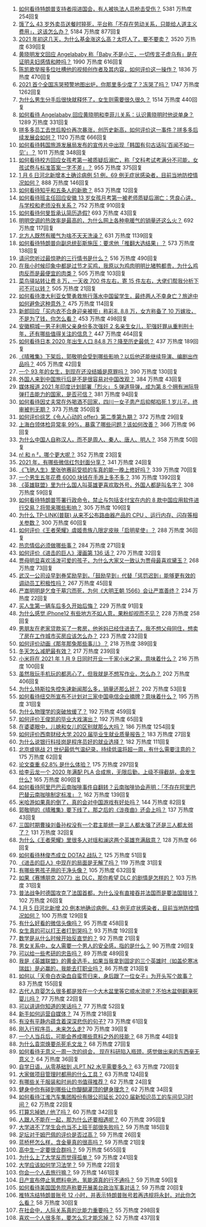 1. [如何看待特朗普支持者闯进国会，有人被执法人员枪击受伤？](https://www.zhihu.com/question/438235275) 5381 万热度 254回复
1. [饿了么 43 岁外卖员送餐时猝死，平台称「不存在劳动关系，只能给人道主义费用」，这该怎么办？](https://www.zhihu.com/question/438129586) 5184 万热度 877回复
1. [2021 年初这几天，为什么基金涨这么高？太吓人了，要不要卖？](https://www.zhihu.com/question/437808776) 3520 万热度 639回复
1. [黄晓明发文回应 Angelababy 称「Baby 不是小三，一切传言子虚乌有」是在证明夫妇感情和睦吗？](https://www.zhihu.com/question/438160857) 1990 万热度 616回复
1. [陈凯歌举报多位吐槽他的视频创作者及其内容，如何评价这一操作？](https://www.zhihu.com/question/438068928) 1836 万热度 470回复
1. [2021 首个全国冻哭预警地图出炉，你那里多少度了？冻哭了吗？](https://www.zhihu.com/question/438090876) 1747 万热度 1262回复
1. [为什么男生分手后很快就释怀了，女生则需要很久很久？](https://www.zhihu.com/question/432503865) 1514 万热度 440回复
1. [如何看待 Angelababy 回应黄晓明和李菲儿关系：认识黄晓明时他说单身？](https://www.zhihu.com/question/438158348) 1289 万热度 331回复
1. [拼多多员工去世后股价再次暴涨，创历史新高，如何评价这一事件？拼多多后续发展会如何？](https://www.zhihu.com/question/438062353) 1120 万热度 666回复
1. [如何看待韩国旅游发展局发布的宣传片中出现「韩国有句古话叫‘百闻不如一见’」？](https://www.zhihu.com/question/438097791) 1011 万热度 348回复
1. [如何看待校方回应女孩考第一被质疑后溺亡，称「文科考试考满分不可能，女孩试卷与标准答案一字不差」？](https://www.zhihu.com/question/438110849) 955 万热度 375回复
1. [1 月 6 日河北新增本土确诊病例 51 例，69 例无症状感染者，目前当地防控情况如何？](https://www.zhihu.com/question/438237127) 888 万热度 146回复
1. [如何看待知乎和五条人的新歌？](https://zhihu.com/search?q=%E9%97%AE%E9%A2%98%E5%87%BA%E7%8E%B0%E6%88%91%E4%BC%9A%E5%9B%9E%E7%AD%94%E5%A4%A7%E5%AE%B6&hybrid_search_source=Billboard&source=Billboard) 853 万热度 12回复
1. [如何看待班主任回应安徽 13 岁女孩月考第一被老师质疑后溺亡：凭良心讲，与学校和老师没有关系？](https://www.zhihu.com/question/438002900) 752 万热度 910回复
1. [如何看待何旻哲承认简历造假?](https://www.zhihu.com/question/438195956) 693 万热度 43回复
1. [明明空调的热效率是最高的，为什么网上各种电暖气的销量还这么火？](https://www.zhihu.com/question/437393382) 692 万热度 117回复
1. [北方人既然有暖气为啥不天天洗澡？](https://www.zhihu.com/question/437451304) 631 万热度 1139回复
1. [如何看待特朗普向副总统彭斯施压：要求他「推翻大选结果」？](https://www.zhihu.com/question/438083206) 573 万热度 138回复
1. [请问您听过最惊艳的三行情书是什么？](https://www.zhihu.com/question/343563096) 516 万热度 490回复
1. [在我小时候印象中都是过节才买鸡，我原以为鸡肉明明比猪鸭都贵，为什么鸡肉反而是最便宜的肉类？](https://www.zhihu.com/question/436623362) 505 万热度 103回复
1. [菜鸟驿站转让费 8 万，一天收 700 件左右，寄 15 件左右，大佬们帮我分析下可不可以转？](https://www.zhihu.com/question/435352953) 505 万热度 21回复
1. [如何看待澳大利亚女警勇救旅行落水中国留学生，最终两人不幸身亡？旅途中如何避免这种意外？](https://www.zhihu.com/question/437856151) 475 万热度 114回复
1. [新郎回应「买内衣不合身迎亲被拒」称彩礼 8.8 万，女方称备了 10 万嫁妆，不是为了钱，你怎么看？](https://www.zhihu.com/question/437953531) 453 万热度 498回复
1. [安徽桐城一男子利用父亲身份多次强奸 2 名亲生女儿，犯强奸罪从重判刑十年，还有哪些值得关注的信息？](https://www.zhihu.com/question/438098561) 447 万热度 464回复
1. [如何看待日本 2020 年出生人口 84.8 万？降至历史最低？](https://www.zhihu.com/question/437046716) 437 万热度 189回复
1. [《晴雅集》下架后，郭敬明会受到哪些影响？以后他还能继续导演、编剧出作品吗？](https://www.zhihu.com/question/438100870) 405 万热度 42回复
1. [一个 93 年的女生，到现在还没结婚是原罪吗？](https://www.zhihu.com/question/437225420) 390 万热度 130回复
1. [外国人来到中国旅行后是不是很容易对中国改观？](https://www.zhihu.com/question/437856634) 384 万热度 43回复
1. [媒体报道 2021 年印度计划部署「烈火」 5 弹道导弹，成为第 8 个拥有洲际导弹打击能力的国家，是否可信？](https://www.zhihu.com/question/437992271) 381 万热度 94回复
1. [如何看待因丈夫常在外喝酒不回家，四川一女子患产后抑郁掐死 1 岁儿子，终审被判无期？](https://www.zhihu.com/question/438096606) 373 万热度 350回复
1. [如何评价综艺《令人心动的 offer》第二季第九期？](https://www.zhihu.com/question/438163855) 372 万热度 29回复
1. [上海白领体检异常率 99%，暴露了哪些问题？该如何改善？](https://www.zhihu.com/question/438092610) 366 万热度 96回复
1. [为什么中国人自称汉人，而不是周人、秦人、唐人、明人？](https://www.zhihu.com/question/315606998) 358 万热度 50回复
1. [n! 和 n ²，哪个更大呢？](https://www.zhihu.com/question/436901844) 352 万热度 23回复
1. [2021 年，有哪些微信红包封面分享？](https://www.zhihu.com/question/436417512) 341 万热度 24回复
1. [《飞驰人生》里张弛赛前受损的车真的能一晚上修好吗？](https://www.zhihu.com/question/313424074) 339 万热度 70回复
1. [一个男生五年花费 6000 块钱在手游上多不多？](https://www.zhihu.com/question/437874019) 316 万热度 1392回复
1. [《英雄联盟》里为什么国人叫英雄更喜欢取外号，外国人都是叫名字？](https://www.zhihu.com/question/437265184) 308 万热度 59回复
1. [如何看待特朗普签署行政命令，禁止与包括支付宝在内的 8 款中国应用软件进行交易？将带来哪些影响？](https://www.zhihu.com/question/438083804) 305 万热度 109回复
1. [为什么 TP-LINK(普联) 从来不公布路由器产品的 CPU 、运行内存、闪存等相关参数？](https://www.zhihu.com/question/424243974) 300 万热度 60回复
1. [如何评价《王者荣耀》虞姬贵族八限定皮肤「启明星使」？](https://www.zhihu.com/question/438165641) 288 万热度 36回复
1. [热恋情侣必须做哪些事？](https://www.zhihu.com/question/427279607) 284 万热度 271回复
1. [如何评价《进击的巨人》漫画第 136 话？](https://www.zhihu.com/question/419462209) 270 万热度 32回复
1. [贾母明显喜欢活泼可爱的孩子，为什么大家又一致认为贾母最喜欢黛玉？](https://www.zhihu.com/question/438002444) 268 万热度 73回复
1. [武汉一公司设早到券奖励早到，「鼓励早到」代替「惩罚迟到」能够更有效的调动员工积极性吗？](https://www.zhihu.com/question/437781720) 267 万热度 45回复
1. [严嵩明明是乞食于墓穴而死，为何《大明王朝 1566》会让严嵩善终？](https://www.zhihu.com/question/436448306) 234 万热度 22回复
1. [买人生第一辆车后多久开始后悔？](https://www.zhihu.com/question/354985985) 229 万热度 91回复
1. [为什么感觉 iPhone12 有些地方不如人意，果粉却视而不见？](https://www.zhihu.com/question/437810551) 228 万热度 258回复
1. [男朋友在老家贷款买了一套房，他爸妈已经住进去了，我不想父母同住，想卖了房在工作城市买房应该怎么办？](https://www.zhihu.com/question/437746833) 223 万热度 232回复
1. [如何评价动画《那年那兔那些事儿》？](https://www.zhihu.com/question/28543439) 218 万热度 389回复
1. [冬天怎么减肥最有效？](https://www.zhihu.com/question/362649673) 217 万热度 239回复
1. [小米将在 2021 年 1 月 9 日同时开业一千家小米之家，意味着什么？](https://www.zhihu.com/question/437978873) 216 万热度 100回复
1. [虽然我玩手机玩的都恶心了，但我就是不想写作业，怎么办？](https://www.zhihu.com/question/368308943) 202 万热度 406回复
1. [为什么特斯拉失控失速新闻那么多，销量还那么好？](https://www.zhihu.com/question/435816291) 202 万热度 53回复
1. [如何看待纽交所宣布不计划对三家中国电信企业摘牌？意味着什么？](https://www.zhihu.com/question/437942525) 195 万热度 31回复
1. [为什么物理学的突破放缓了？](https://www.zhihu.com/question/375251694) 192 万热度 459回复
1. [如何评价王俊凯的毕业大戏演出？](https://www.zhihu.com/question/438052348) 192 万热度 65回复
1. [在婆婆眼中，儿媳和女儿的区别就那么大吗？](https://www.zhihu.com/question/322283518) 186 万热度 1254回复
1. [如何评价西南财经大学 2020 届毕业生就业质量报告？](https://www.zhihu.com/question/437422218) 183 万热度 27回复
1. [为什么说银行科技岗是程序员好的就业选择？](https://www.zhihu.com/question/380468704) 182 万热度 111回复
1. [北京或挑战 21 世纪最低气温纪录，持续低温将超一周，有什么需要注意的？](https://www.zhihu.com/question/437950531) 175 万热度 62回复
1. [论文查重 62.8% 是什么体验？](https://www.zhihu.com/question/388191520) 175 万热度 297回复
1. [给李云龙一个 2020 年满配 PLA 合成旅，无限后勤，上级不得截胡，会发生什么?](https://www.zhihu.com/question/424566441) 165 万热度 809回复
1. [如何看待阿里巴巴云南咖啡事件自翻转？云南咖啡协会声明：「不存在阿里巴巴替云南咖啡制定标准」？](https://www.zhihu.com/question/438028605) 162 万热度 139回复
1. [米哈游如果真的倒了，真的会对中国游戏有好处吗？](https://www.zhihu.com/question/435790584) 144 万热度 82回复
1. [郭敬明的《晴雅集》要下线了，那之后的《泷夜曲》还会上吗？](https://www.zhihu.com/question/437765370) 137 万热度 43回复
1. [三国时期曹操刘备孙权没有一个君主能统一是三人都太强了还是三人都太弱了？](https://www.zhihu.com/question/436930637) 131 万热度 32回复
1. [为什么《王者荣耀》里很多人对瑶和澜这两个英雄充满敌意？](https://www.zhihu.com/question/434530683) 128 万热度 66回复
1. [如何看待林俊杰成立 DOTA2 战队？](https://www.zhihu.com/question/437600516) 125 万热度 51回复
1. [《进击的巨人》中现在的局面是无解了吗？](https://www.zhihu.com/question/437918990) 119 万热度 31回复
1. [有哪些男孩子用的干净头像？](https://www.zhihu.com/question/359867171) 105 万热度 632回复
1. [如果《赛博朋克 2077》出 DLC，那你希望 DLC 的剧情是怎样的？](https://www.zhihu.com/question/437988618) 103 万热度 31回复
1. [普法战争时德国攻克了法国首都，为什么没有直接吞并法国而是要法国赔钱？](https://www.zhihu.com/question/437335734) 102 万热度 26回复
1. [1 月 5 日河北新增 20 例本地确诊病例，43 例无症状感染者，目前当地防控情况如何？](https://www.zhihu.com/question/438080315) 100 万热度 129回复
1. [有什么好看的微信头像吗？](https://www.zhihu.com/question/373240555) 95 万热度 458回复
1. [女生真的可以打王者打到哭吗？](https://www.zhihu.com/question/434926941) 93 万热度 192回复
1. [数学是从什么时候开始反直觉的？](https://www.zhihu.com/question/434067468) 92 万热度 21回复
1. [男女关系中，女人需要一个男人的安全感，指的是什么？](https://www.zhihu.com/question/436916963) 90 万热度 29回复
1. [可以给一些考研的忠告吗？](https://www.zhihu.com/question/368896228) 89 万热度 489回复
1. [我是《英雄联盟》的黄金选手，如果当我拿到固定的三个英雄时（如盖伦寒冰瑞兹）是必赢的，我能去打职业吗？](https://www.zhihu.com/question/435174991) 86 万热度 213回复
1. [如何以「天帝白衣染血自蛮荒归来，身后跟了一位女子」为开头写个故事？](https://www.zhihu.com/question/432799073) 83 万热度 155回复
1. [古代人弃婴怎么很多都是放在一个大木盆里等它顺水流呢？不怕木盆侧翻淹死婴儿吗？](https://www.zhihu.com/question/437680542) 77 万热度 22回复
1. [可以讲讲你知道的笑话吗？](https://www.zhihu.com/question/437079897) 77 万热度 52回复
1. [新手如何运营自媒体？](https://www.zhihu.com/question/323404884) 74 万热度 218回复
1. [有没有平静内蕴含着深深悲伤的句子?](https://www.zhihu.com/question/436742851) 73 万热度 61回复
1. [刚入行程序员，未来怎么走?](https://www.zhihu.com/question/433949922) 70 万热度 39回复
1. [一个人当兵后，可能会养成哪些意料之外的技能？](https://www.zhihu.com/question/438085963) 68 万热度 44回复
1. [为什么袁崇焕要杀死毛文龙？](https://www.zhihu.com/question/437862986) 68 万热度 27回复
1. [如何看待无意义一周一次的组会， 现在科研陷入瓶颈，感觉做出来的东西毫无意义？](https://www.zhihu.com/question/436877389) 64 万热度 36回复
1. [自学日语，从零基础到 JLPT N2 水平需要多久？](https://www.zhihu.com/question/19793912) 63 万热度 720回复
1. [大家做项目管理时都用的什么工具？](https://www.zhihu.com/question/38813402) 63 万热度 124回复
1. [有哪些关于服装和时尚的书值得推荐？](https://www.zhihu.com/question/22427299) 62 万热度 24回复
1. [健身中你有碰到哪些让你醍醐灌顶的健身理念？](https://www.zhihu.com/question/436057757) 62 万热度 34回复
1. [如何看待江淮汽车集团股份有限公司延长 2020 届新知识员工的车间见习时间？](https://www.zhihu.com/question/437874417) 62 万热度 22回复
1. [打算忘掉她 / 他了吗？](https://www.zhihu.com/question/430724751) 60 万热度 342回复
1. [人跟人不能在一起，那为什么还要相遇呢？](https://www.zhihu.com/question/328725280) 60 万热度 395回复
1. [大学进不了学生会也当不上班干部很失败吗？](https://www.zhihu.com/question/299960912) 59 万热度 185回复
1. [足坛对于姆巴佩的评价是否过高？](https://www.zhihu.com/question/305968056) 59 万热度 26回复
1. [蓝桥杯怎么样，含金量真的很高吗？](https://www.zhihu.com/question/389635269) 59 万热度 21回复
1. [高中生一定要很合群吗？](https://www.zhihu.com/question/431537724) 59 万热度 5655回复
1. [为什么上了大学反而觉得孤单？](https://www.zhihu.com/question/435851092) 59 万热度 241回复
1. [大学应该如何学习法学？](https://www.zhihu.com/question/21252352) 59 万热度 22回复
1. [你会一个人去旅行嘛？](https://www.zhihu.com/question/430218488) 59 万热度 1461回复
1. [日产宣布停止氢燃料电池，氢能源真的行不通吗？](https://www.zhihu.com/question/421780169) 59 万热度 59回复
1. [如何看待美国国务院声称要开展美台政治军事对话？](https://www.zhihu.com/question/438109132) 59 万热度 20回复
1. [推特冻结特朗普账号 12 小时，并表示特朗普账号若再违规将永封，对此你怎么看？](https://www.zhihu.com/question/438241069) 58 万热度 30回复
1. [在社会中，人际关系真的比能力重要吗？](https://www.zhihu.com/question/436010439) 55 万热度 298回复
1. [喜欢一个人很多年，要怎么忘才能忘掉？](https://www.zhihu.com/question/431426763) 52 万热度 437回复